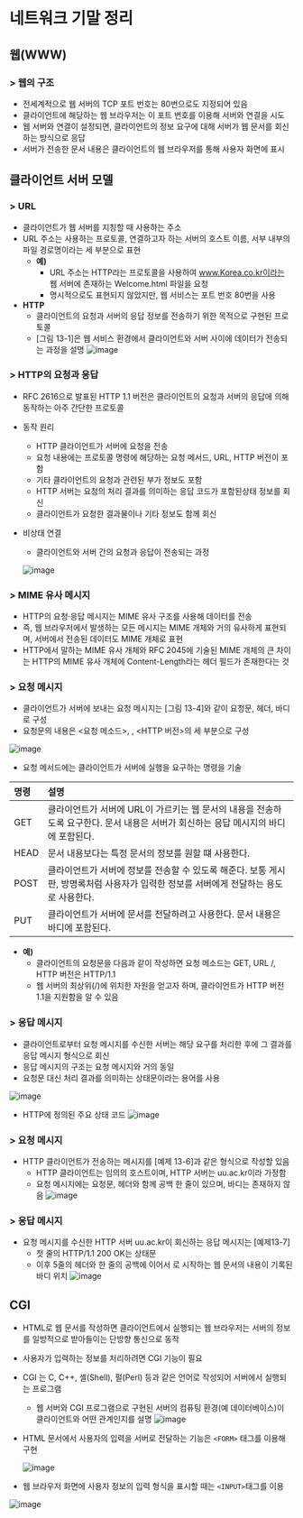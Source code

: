 # 네트워크 기말 정리
## 웹(WWW)
### > 웹의 구조
- 전세계적으로 웹 서버의 TCP 포트 번호는 80번으로도 지정되어 있음
- 클라이언트에 해당하는 웹 브라우저는 이 포트 번호를 이용해 서버와 연결을 시도
- 웹 서버와 연결이 설정되면, 클라이언트의 정보 요구에 대해 서버가 웹 문서를 회신하는 방식으로 응답
- 서버가 전송한 문서 내용은 클라이언트의 웹 브라우저를 통해 사용자 화면에 표시

## 클라이언트 서버 모델
### > URL
- 클라이언트가 웹 서버를 지칭할 때 사용하는 주소
- URL 주소는 사용하는 프로토콜, 연결하고자 하는 서버의 호스트 이름, 서부 내부의 파일 경로명이라는 세 부분으로 표현
  - **예)**
    - URL 주소는 HTTP라는 프로토콜을 사용하여 www.Korea.co.kr이라는 웹 서버에 존재하는 Welcome.html 파일을 요청
    - 명시적으로도 표현되지 않았지만, 웹 서비스는 포트 번호 80번을 사용
- **HTTP**
  - 클라이언트의 요청과 서버의 응답 정보를 전송하기 위한 목적으로 구현된 프로토콜
  - [그림 13-1]은 웹 서비스 환경에서 클라이언트와 서버 사이에 데이터가 전송되는 과정을 설명
![image](https://user-images.githubusercontent.com/85292541/206765054-b8b081c4-8c5e-4e1a-a65d-17652250047a.png)

### > HTTP의 요청과 응답
- RFC 2616으로 발표된 HTTP 1.1 버전은 클라이언트의 요청과 서버의 응답에 의해 동작하는 아주 간단한 프로토콜
- 동작 원리
  - HTTP 클라이언트가 서버에 요청을 전송
  - 요청 내용에는 프로토콜 명령에 해당하는 요청 메서드, URL, HTTP 버전이 포함
  - 기타 클라이언트의 요청과 관련된 부가 정보도 포함
  - HTTP 서버는 요청의 처리 결과를 의미하는 응답 코드가 포함된상태 정보를 회신
  - 클라이언트가 요청한 결과물이나 기타 정보도 함께 회신
- 비상태 연결
  - 클라이언트와 서버 간의 요청과 응답이 전송되는 과정
  
  ![image](https://user-images.githubusercontent.com/85292541/206767915-123a2ae0-9750-42d3-8728-c5e561bb9097.png)
### > MIME 유사 메시지
- HTTP의 요청·응답 메시지는 MIME 유사 구조를 사용해 데이터를 전송
- 즉, 웹 브라우저에서 발생하는 모든 메시지는 MIME 개체와 거의 유사하게 표현되며, 서버에서 전송된 데이터도 MIME 개체로 표현
- HTTP에서 말하는 MIME 유사 개체와 RFC 2045에 기술된 MIME 개체의 큰 차이는 HTTP의 MIME 유사 개체에 Content-Length라는 헤더 필드가 존재한다는 것

### > 요청 메시지
- 클라이언트가 서버에 보내는 요청 메시지는 [그림 13-4]와 같이 요청문, 헤더, 바디로 구성
- 요청문의 내용은 <요청 메소드>, <URL>, <HTTP 버전>의 세 부분으로 구성
  
 ![image](https://user-images.githubusercontent.com/85292541/206769023-9ce86290-87a2-4d08-a3c4-359d3f9d3861.png)
- 요청 메서드에는 클라이언트가 서버에 실행을 요구하는 명령을 기술

|명령|설명|
|:--|:--|
|GET|클라이언트가 서버에 URL이 가르키는 웹 문서의 내용을 전송하도록 요구한다. 문서 내용은 서버가 회신하는 응답 메시지의 바디에 포함된다.|
|HEAD|문서 내용보다는 특정 문서의 정보를 원할 떄 사용한다.|
|POST|클라이언트가 서버에 정보를 전송할 수 있도록 해준다. 보통 게시판, 방명록처럼 사용자가 입력한 정보를 서버에게 전달하는 용도로 사용한다.|
|PUT|클라이언트가 서버에 문서를 전달하려고 사용한다. 문서 내용은 바디에 포함된다.|
  - **예)**
    - 클라이언트의 요청문을 다음과 같이 작성하면 요청 메소드는 GET, URL /, HTTP 버전은 HTTP/1.1
    - 웹 서버의 최상위(/)에 위치한 자원을 얻고자 하며, 클라이언트가 HTTP 버전 1.1을 지원함을 알 수 있음
 
### > 응답 메시지
 - 클라이언트로부터 요청 메시지를 수신한 서버는 해당 요구를 처리한 후에 그 결과를 응답 메시지 형식으로 회신
 - 응답 메시지의 구조는 요청 메시지와 거의 동일
 - 요청문 대신 처리 결과를 의미하는 상태문이라는 용어를 사용
 
 ![image](https://user-images.githubusercontent.com/85292541/206771507-ed383914-d44c-4aac-95ab-275cae124b47.png)
- HTTP에 정의된 주요 상태 코드
![image](https://user-images.githubusercontent.com/85292541/206771639-c0b9c046-008f-4b64-83da-725da1322734.png)

### > 요청 메시지
- HTTP 클라이언트가 전송하는 메시지를 [예제 13-6]과 같은 형식으로 작성할 있음
  - HTTP 클라이언트는 임의의 호스트이며, HTTP 서버는 uu.ac.kr이라 가정함
  - 요청 메시지에는 요청문, 헤더와 함께 공백 한 줄이 있으며, 바디는 존재하지 않음
  ![image](https://user-images.githubusercontent.com/85292541/206774840-94eda77d-2f5d-4cb1-8b86-d0e77f6b24b9.png)

### > 응답 메시지
  - 요청 메시지를 수신한 HTTP 서버 uu.ac.kr이 회신하는 응답 메시지는 [예제13-7]
    - 첫 줄의 HTTP/1.1 200 OK는 상태문
    - 이후 5줄의 헤더와 한 줄의 공백에 이어서 <HTML>로 시작하는 웹 문서의 내용이 기록된 바디 위치
![image](https://user-images.githubusercontent.com/85292541/206776162-564bf15f-8b81-4251-81c7-83d4f36cfe67.png)

## CGI
- HTML로 웹 문서를 작성하면 클라이언트에서 실행되는 웹 브라우저는 서버의 정보를 일방적으로 받아들이는 단방향 통신으로 동작
- 사용자가 입력하는 정보를 처리하려면 CGI 기능이 필요
- CGI 는 C, C++, 셸(Shell), 펄(Perl) 등과 같은 언어로 작성되어 서버에서 실행되는 프로그램
  
  - 웹 서버와 CGI 프로그램으로 구현된 서버의 컴퓨팅 환경(예 데이터베이스)이 클라이언트와 어떤 관계인지를 설명
  ![image](https://user-images.githubusercontent.com/85292541/206777285-af1b786c-954b-4cd6-96f7-5ad0e1d146a8.png)
- HTML 문서에서 사용자의 입력을 서버로 전달하는 기능은 `<FORM>` 태그를 이용해 구현
  
  ![image](https://user-images.githubusercontent.com/85292541/206778312-a0fd6e24-4466-49fb-bbaf-fc430a593a9e.png)
- 웹 브라우저 화면에 사용자 정보의 입력 형식을 표시할 때는 `<INPUT>`태그를 이용
  
 ![image](https://user-images.githubusercontent.com/85292541/206778890-12e975ff-c378-4c13-8f87-a14007cc3c5b.png)
  
